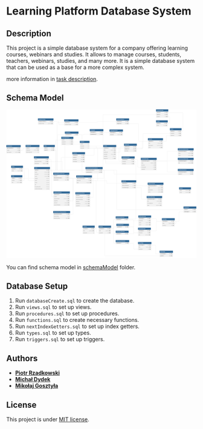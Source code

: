 # Learning Platform Database System

## Description

This project is a simple database system for a company offering learning courses, webinars and studies. It allows to manage courses, students, teachers, webinars, studies, and many more. It is a simple database system that can be used as a base for a more complex system.

more information in [task description](/task.pdf).

## Schema Model

![Schema Model](/schemaModel/schema.svg)

You can find schema model in [schemaModel](/schemaModel/) folder.

## Database Setup

1. Run `databaseCreate.sql` to create the database.
2. Run `views.sql` to set up views.
3. Run `procedures.sql` to set up procedures.
4. Run `functions.sql` to create necessary functions.
5. Run `nextIndexGetters.sql` to set up index getters.
6. Run `types.sql` to set up types.
7. Run `triggers.sql` to set up triggers.

## Authors

- [**Piotr Rzadkowski**](https://github.com/ReptilianEye)
- [**Michał Dydek**](https://https://github.com/lachimex)
- [**Mikołaj Gosztyła**](https://github.com/Mikosztyla)

## License

This project is under [MIT license](/licence).
